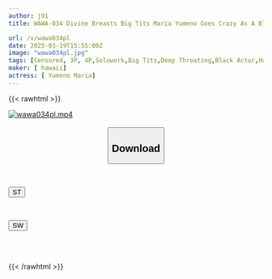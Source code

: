 ```yaml
---
author: j91
title: WAWA-034 Divine Breasts Big Tits Maria Yumeno Goes Crazy As A Black Man's Thick Dick Pounds Her Deep In The Womb

url: /v/wawa034pl
date: 2025-03-19T15:55:00Z
image: "wawa034pl.jpg"
tags: [Censored, 3P, 4P,Solowork,Big Tits,Deep Throating,Black Actor,Huge Butt,Huge Cock	]
maker: [ hawaii]
actress: [ Yumeno Maria]
---
```



{{< rawhtml >}}

<div class="video" data-videoid="8wjAWGMmL1uXbX">
    <a href="javascript:;">
        <img src="/v/wawa034pl/wawa034pl.jpg" width="WIDTH" height="HEIGHT" alt="wawa034pl.mp4" loading="lazy">
    </a>
</div>

<script type="text/javascript" src="https://j91.asia/asset/on-demand-st.js"></script>

<br>
  <link rel="stylesheet" href="https://j91.asia/asset/bs5.css">
  
  <center>
  <button class="btn btn-primary" type="button" data-bs-toggle="collapse" data-bs-target=".multi-collapse" aria-expanded="false" aria-controls="multiCollapseExample1 multiCollapseExample2"><h2>Download</h2></button></center>
</p>
<div class="row">
  <div class="col">
    <div class="collapse multi-collapse" id="multiCollapseExample1">
      <div class="card card-body">
	      	      <br>
<div class="buttons">  
<p><a href="/v/wawa034pl/st.html" target="_blank"><button class="btn-hover color-3"><i class="fa fa-download"></i> ST</button></a></p></div>
    </div>
  </div>
</div>
  <div class="col">
    <div class="collapse multi-collapse" id="multiCollapseExample2">
      <div class="card card-body">
	      <br>
<div class="buttons">
<p><a href="/v/wawa034pl/sw.html" target="_blank"><button class="btn-hover color-2"><i class="fa fa-download"></i> SW</button></a></p></div>
<br><br>
      </div>
    </div>
  </div>
</div>

{{< /rawhtml >}}